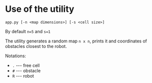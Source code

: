 # Use of the utility

```shell
app.py [-n <map dimensions>] [-s <cell size>]
```
By default `n=5` and `s=1`

The utility generates a random map `n x n`, prints it and coordinates of obstacles closest to the robot.

Notations:
* `.` --- free cell
* `#` --- obstacle
* `R` --- robot